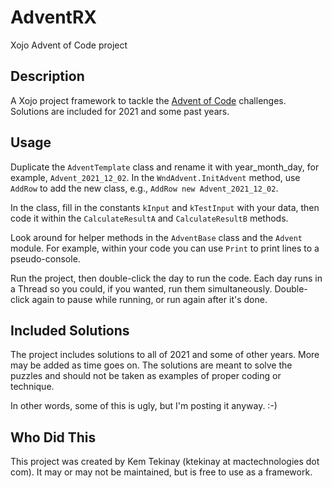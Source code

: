 # AdventRX
Xojo Advent of Code project

## Description

A Xojo project framework to tackle the [Advent of Code](https://adventofcode.com) challenges. Solutions are included for 2021 and some past years.

## Usage

Duplicate the `AdventTemplate` class and rename it with year_month_day, for example, `Advent_2021_12_02`. In the `WndAdvent.InitAdvent` method, use `AddRow` to add the new class, e.g., `AddRow new Advent_2021_12_02`.

In the class, fill in the constants `kInput` and `kTestInput` with your data, then code it within the `CalculateResultA` and `CalculateResultB` methods.

Look around for helper methods in the `AdventBase` class and the `Advent` module. For example, within your code you can use `Print` to print lines to a pseudo-console.

Run the project, then double-click the day to run the code. Each day runs in a Thread so you could, if you wanted, run them simultaneously. Double-click again to pause while running, or run again after it's done.

## Included Solutions

The project includes solutions to all of 2021 and some of other years. More may be added as time goes on. The solutions are meant to solve the puzzles and should not be taken as examples of proper coding or technique.

In other words, some of this is ugly, but I'm posting it anyway. :-)
## Who Did This

This project was created by Kem Tekinay (ktekinay at mactechnologies dot com). It may or may not be maintained, but is free to use as a framework.
